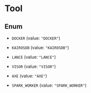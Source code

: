 
# Tool

## Enum


* `DOCKER` (value: `"DOCKER"`)

* `KAIROSDB` (value: `"KAIROSDB"`)

* `LANCE` (value: `"LANCE"`)

* `VISOR` (value: `"VISOR"`)

* `AXE` (value: `"AXE"`)

* `SPARK_WORKER` (value: `"SPARK_WORKER"`)



